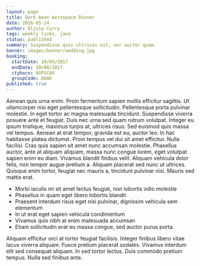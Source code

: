 ```yaml
---
layout: page
title: Dark Aeon Aerospace Dinner
date: 2016-05-24
author: Olivia Curry
tags: weekly links, java
status: published
summary: Suspendisse quis ultrices est, nec auctor quam.
banner: images/banner/wedding.jpg
booking:
  startDate: 10/05/2017
  endDate: 10/08/2017
  ctyhocn: AVPSCHX
  groupCode: DAAD
published: true
---
```

Aenean quis urna enim. Proin fermentum sapien mollis efficitur sagittis. Ut ullamcorper nisi eget pellentesque sollicitudin. Pellentesque porta pulvinar molestie. In eget tortor ac magna malesuada tincidunt. Suspendisse viverra posuere ante et feugiat. Duis nec urna sed quam rutrum volutpat. Integer eu ipsum tristique, maximus turpis at, ultrices risus. Sed euismod quis massa vel tempus. Aenean at erat tempor, gravida est eu, auctor leo. In hac habitasse platea dictumst.
Proin tempus vel dui sit amet efficitur. Nulla facilisi. Cras quis sapien sit amet nunc accumsan molestie. Phasellus auctor, ante at aliquam aliquam, massa nunc congue lorem, eget volutpat sapien enim eu diam. Vivamus blandit finibus velit. Aliquam vehicula dolor felis, non tempor augue pretium a. Aliquam placerat sed nunc ut ultrices. Quisque enim tortor, feugiat nec mauris a, tincidunt pulvinar nisi. Mauris sed mattis erat.

* Morbi iaculis mi sit amet lectus feugiat, non lobortis odio molestie
* Phasellus in quam eget libero lobortis blandit
* Praesent interdum risus eget nisi pulvinar, dignissim vehicula sem elementum
* In ut erat eget sapien vehicula condimentum
* Vivamus quis nibh at enim malesuada accumsan
* Etiam sollicitudin erat eu massa congue, sed auctor purus porta.

Aliquam efficitur orci at tortor feugiat facilisis. Integer finibus libero vitae lacus viverra aliquam. Fusce pretium placerat sodales. Vivamus interdum elit sed consequat aliquam. In sed tortor lectus. Duis commodo pretium tempus. Nulla sed finibus ante.
